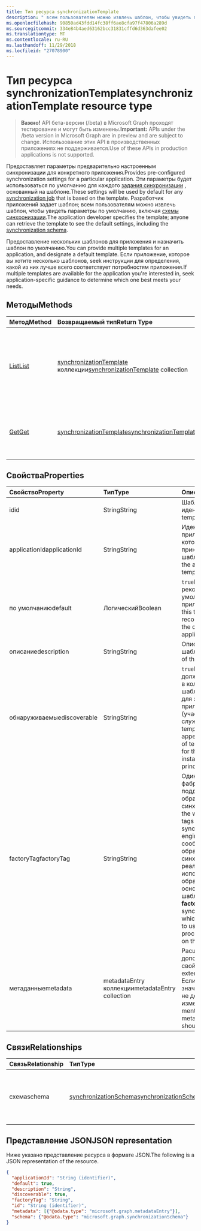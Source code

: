 ```yaml
---
title: Тип ресурса synchronizationTemplate
description: " всем пользователям можно извлечь шаблон, чтобы увидеть параметры по умолчанию, включая схемы синхронизации."
ms.openlocfilehash: 90850ad43fdd14fc38ff6ae8cfa97f47806a289d
ms.sourcegitcommit: 334e84b4aed63162bcc31831cffd6d363dafee02
ms.translationtype: MT
ms.contentlocale: ru-RU
ms.lasthandoff: 11/29/2018
ms.locfileid: "27078900"
---
```

# <a name="synchronizationtemplate-resource-type"></a><span data-ttu-id="778b9-103">Тип ресурса synchronizationTemplate</span><span class="sxs-lookup"><span data-stu-id="778b9-103">synchronizationTemplate resource type</span></span>

> <span data-ttu-id="778b9-104">**Важно!** API бета-версии (/beta) в Microsoft Graph проходят тестирование и могут быть изменены.</span><span class="sxs-lookup"><span data-stu-id="778b9-104">**Important:** APIs under the /beta version in Microsoft Graph are in preview and are subject to change.</span></span> <span data-ttu-id="778b9-105">Использование этих API в производственных приложениях не поддерживается.</span><span class="sxs-lookup"><span data-stu-id="778b9-105">Use of these APIs in production applications is not supported.</span></span>

<span data-ttu-id="778b9-106">Предоставляет параметры предварительно настроенным синхронизации для конкретного приложения.</span><span class="sxs-lookup"><span data-stu-id="778b9-106">Provides pre-configured synchronization settings for a particular application.</span></span> <span data-ttu-id="778b9-107">Эти параметры будет использоваться по умолчанию для каждого [задания синхронизации](synchronization-synchronizationjob.md) , основанный на шаблоне.</span><span class="sxs-lookup"><span data-stu-id="778b9-107">These settings will be used by default for any [synchronization job](synchronization-synchronizationjob.md) that is based on the template.</span></span> <span data-ttu-id="778b9-108">Разработчик приложений задает шаблон; всем пользователям можно извлечь шаблон, чтобы увидеть параметры по умолчанию, включая [схемы синхронизации](synchronization-synchronizationschema.md).</span><span class="sxs-lookup"><span data-stu-id="778b9-108">The application developer specifies the template; anyone can retrieve the template to see the default settings, including the [synchronization schema](synchronization-synchronizationschema.md).</span></span>

<span data-ttu-id="778b9-109">Предоставление нескольких шаблонов для приложения и назначить шаблон по умолчанию.</span><span class="sxs-lookup"><span data-stu-id="778b9-109">You can provide multiple templates for an application, and designate a default template.</span></span> <span data-ttu-id="778b9-110">Если приложение, которое вы хотите несколько шаблонов, seek инструкции для определения, какой из них лучше всего соответствует потребностям приложения.</span><span class="sxs-lookup"><span data-stu-id="778b9-110">If multiple templates are available for the application you're interested in, seek application-specific guidance to determine which one best meets your needs.</span></span>

## <a name="methods"></a><span data-ttu-id="778b9-111">Методы</span><span class="sxs-lookup"><span data-stu-id="778b9-111">Methods</span></span>

| <span data-ttu-id="778b9-112">Метод</span><span class="sxs-lookup"><span data-stu-id="778b9-112">Method</span></span>        | <span data-ttu-id="778b9-113">Возвращаемый тип</span><span class="sxs-lookup"><span data-stu-id="778b9-113">Return Type</span></span>               | <span data-ttu-id="778b9-114">Описание</span><span class="sxs-lookup"><span data-stu-id="778b9-114">Description</span></span>                  |
|:--------------|:--------------------------|:-----------------------------|
|[<span data-ttu-id="778b9-115">List</span><span class="sxs-lookup"><span data-stu-id="778b9-115">List</span></span>](../api/synchronization-synchronizationtemplate-list.md)    |<span data-ttu-id="778b9-116">[synchronizationTemplate](synchronization-synchronizationtemplate.md) коллекции</span><span class="sxs-lookup"><span data-stu-id="778b9-116">[synchronizationTemplate](synchronization-synchronizationtemplate.md) collection</span></span>  |<span data-ttu-id="778b9-117">Список шаблонов, доступных для приложения или экземпляра приложения (участников-служб).</span><span class="sxs-lookup"><span data-stu-id="778b9-117">List the templates that are available for an application or application instance (service principal).</span></span>|
|[<span data-ttu-id="778b9-118">Get</span><span class="sxs-lookup"><span data-stu-id="778b9-118">Get</span></span>](../api/synchronization-synchronizationtemplate-get.md)      |[<span data-ttu-id="778b9-119">synchronizationTemplate</span><span class="sxs-lookup"><span data-stu-id="778b9-119">synchronizationTemplate</span></span>](synchronization-synchronizationtemplate.md)   |<span data-ttu-id="778b9-120">Чтение свойства и связи объекта **synchronizationTemplate** .</span><span class="sxs-lookup"><span data-stu-id="778b9-120">Read the properties and relationships of the **synchronizationTemplate** object.</span></span>|
<!-- 
|[Create](../api/synchronization-synchronizationtemplate-post.md) |[synchronizationTemplate](synchronization-synchronizationtemplate.md)   |Create a new template for an application.|
|[Update](../api/synchronization-synchronizationtemplate-put.md)   |[synchronizationTemplate](synchronization-synchronizationtemplate.md)   |Update the template.| 
-->

## <a name="properties"></a><span data-ttu-id="778b9-121">Свойства</span><span class="sxs-lookup"><span data-stu-id="778b9-121">Properties</span></span>

| <span data-ttu-id="778b9-122">Свойство</span><span class="sxs-lookup"><span data-stu-id="778b9-122">Property</span></span>      | <span data-ttu-id="778b9-123">Тип</span><span class="sxs-lookup"><span data-stu-id="778b9-123">Type</span></span>                      | <span data-ttu-id="778b9-124">Описание</span><span class="sxs-lookup"><span data-stu-id="778b9-124">Description</span></span>                  |
|:--------------|:--------------------------|:-----------------------------|
|<span data-ttu-id="778b9-125">id</span><span class="sxs-lookup"><span data-stu-id="778b9-125">id</span></span>             |<span data-ttu-id="778b9-126">String</span><span class="sxs-lookup"><span data-stu-id="778b9-126">String</span></span>                     |<span data-ttu-id="778b9-127">Шаблон уникальный идентификатор.</span><span class="sxs-lookup"><span data-stu-id="778b9-127">Unique template identifier.</span></span>|
|<span data-ttu-id="778b9-128">applicationId</span><span class="sxs-lookup"><span data-stu-id="778b9-128">applicationId</span></span>  |<span data-ttu-id="778b9-129">String</span><span class="sxs-lookup"><span data-stu-id="778b9-129">String</span></span>                     |<span data-ttu-id="778b9-130">Идентификатор приложения, к которому принадлежит этот шаблон.</span><span class="sxs-lookup"><span data-stu-id="778b9-130">Identifier of the application this template belongs to.</span></span>|
|<span data-ttu-id="778b9-131">по умолчанию</span><span class="sxs-lookup"><span data-stu-id="778b9-131">default</span></span>        |<span data-ttu-id="778b9-132">Логический</span><span class="sxs-lookup"><span data-stu-id="778b9-132">Boolean</span></span>                    |<span data-ttu-id="778b9-133">`true`Если этот шаблон рекомендуется по умолчанию для приложения.</span><span class="sxs-lookup"><span data-stu-id="778b9-133">`true` if this template is recommended to be the default for the application.</span></span>|
|<span data-ttu-id="778b9-134">описание</span><span class="sxs-lookup"><span data-stu-id="778b9-134">description</span></span>    |<span data-ttu-id="778b9-135">String</span><span class="sxs-lookup"><span data-stu-id="778b9-135">String</span></span>                     |<span data-ttu-id="778b9-136">Описание шаблона.</span><span class="sxs-lookup"><span data-stu-id="778b9-136">Description of the template.</span></span>|
|<span data-ttu-id="778b9-137">обнаруживаемые</span><span class="sxs-lookup"><span data-stu-id="778b9-137">discoverable</span></span>   |<span data-ttu-id="778b9-138">String</span><span class="sxs-lookup"><span data-stu-id="778b9-138">String</span></span>                     |<span data-ttu-id="778b9-139">`true`Если этот шаблон должен отображаться в коллекцию шаблонов, доступных для экземпляра приложения (участников-служб).</span><span class="sxs-lookup"><span data-stu-id="778b9-139">`true` if this template should appear in the collection of templates available for the application instance (service principal).</span></span>|
|<span data-ttu-id="778b9-140">factoryTag</span><span class="sxs-lookup"><span data-stu-id="778b9-140">factoryTag</span></span>     |<span data-ttu-id="778b9-141">String</span><span class="sxs-lookup"><span data-stu-id="778b9-141">String</span></span>                     |<span data-ttu-id="778b9-142">Один из известных фабрики тегов, поддерживаемые обработчиком синхронизации.</span><span class="sxs-lookup"><span data-stu-id="778b9-142">One of the well-known factory tags supported by the synchronization engine.</span></span> <span data-ttu-id="778b9-143">**FactoryTag** сообщает о том, обработчик синхронизации реализация для использования при обработке задания на основе этого шаблона.</span><span class="sxs-lookup"><span data-stu-id="778b9-143">The **factoryTag** tells the synchronization engine which implementation to use when processing jobs based on this template.</span></span>|
|<span data-ttu-id="778b9-144">метаданные</span><span class="sxs-lookup"><span data-stu-id="778b9-144">metadata</span></span>       |<span data-ttu-id="778b9-145">metadataEntry коллекции</span><span class="sxs-lookup"><span data-stu-id="778b9-145">metadataEntry collection</span></span>   |<span data-ttu-id="778b9-146">Расширение дополнительные свойства.</span><span class="sxs-lookup"><span data-stu-id="778b9-146">Additional extension properties.</span></span> <span data-ttu-id="778b9-147">Если не указан явно, значения метаданных не должно изменяться.</span><span class="sxs-lookup"><span data-stu-id="778b9-147">Unless mentioned explicitly, metadata values should not be changed.</span></span>|

## <a name="relationships"></a><span data-ttu-id="778b9-148">Связи</span><span class="sxs-lookup"><span data-stu-id="778b9-148">Relationships</span></span>
| <span data-ttu-id="778b9-149">Связь</span><span class="sxs-lookup"><span data-stu-id="778b9-149">Relationship</span></span>      | <span data-ttu-id="778b9-150">Тип</span><span class="sxs-lookup"><span data-stu-id="778b9-150">Type</span></span>      |<span data-ttu-id="778b9-151">Description</span><span class="sxs-lookup"><span data-stu-id="778b9-151">Description</span></span>|
|:------------------|:----------|:----------|
|<span data-ttu-id="778b9-152">схема</span><span class="sxs-lookup"><span data-stu-id="778b9-152">schema</span></span>             |[<span data-ttu-id="778b9-153">synchronizationSchema</span><span class="sxs-lookup"><span data-stu-id="778b9-153">synchronizationSchema</span></span>](synchronization-synchronizationschema.md)     |<span data-ttu-id="778b9-154">Схема синхронизации по умолчанию для заданий на основе этого шаблона.</span><span class="sxs-lookup"><span data-stu-id="778b9-154">Default synchronization schema for the jobs based on this template.</span></span>|

## <a name="json-representation"></a><span data-ttu-id="778b9-155">Представление JSON</span><span class="sxs-lookup"><span data-stu-id="778b9-155">JSON representation</span></span>

<span data-ttu-id="778b9-156">Ниже указано представление ресурса в формате JSON.</span><span class="sxs-lookup"><span data-stu-id="778b9-156">The following is a JSON representation of the resource.</span></span>

<!-- {
  "blockType": "resource",
  "optionalProperties": [

  ],
  "@odata.type": "microsoft.graph.synchronizationTemplate"
}-->

```json
{
  "applicationId": "String (identifier)",
  "default": true,
  "description": "String",
  "discoverable": true,
  "factoryTag": "String",
  "id": "String (identifier)",
  "metadata": [{"@odata.type": "microsoft.graph.metadataEntry"}],
  "schema": {"@odata.type": "microsoft.graph.synchronizationSchema"}
}

```

<!-- uuid: 8fcb5dbc-d5aa-4681-8e31-b001d5168d79
2015-10-25 14:57:30 UTC -->
<!-- {
  "type": "#page.annotation",
  "description": "synchronizationTemplate resource",
  "keywords": "",
  "section": "documentation",
  "tocPath": ""
}-->